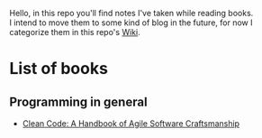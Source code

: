 Hello, in this repo you'll find notes I've taken while reading books.  
I intend to move them to some kind of blog in the future, for now I categorize them in this repo's [Wiki](/wiki).

# List of books
## Programming in general
* [Clean Code: A Handbook of Agile Software Craftsmanship](https://github.com/arturkristof/book-notes/wiki)

